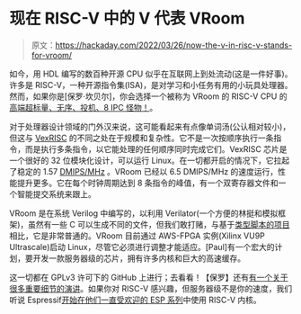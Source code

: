 # 现在 RISC-V 中的 V 代表 VRoom

> 原文：<https://hackaday.com/2022/03/26/now-the-v-in-risc-v-stands-for-vroom/>

如今，用 HDL 编写的数百种开源 CPU 似乎在互联网上到处流动(这是一件好事)。许多是 RISC-V，一种开源指令集(ISA)，是对学习和小任务有用的小玩具处理器。然而，如果你是[保罗·坎贝尔]，你会选择一个被称为 VRoom 的 RISC-V CPU 的[高端超标量、无序、投机、8 IPC 怪物！](https://moonbaseotago.github.io/)。

对于处理器设计领域的门外汉来说，这可能看起来有点像单词汤(公认相对较小)，但这与 [VexRISC](https://hackaday.com/2017/07/21/vexriscv-a-modular-risc-v-implementation-for-fpga/) 的不同之处在于规模和复杂性。它不是一次按顺序执行一条指令，而是执行多条指令，以它能处理的任何顺序同时完成它们。VexRISC 芯片是一个很好的 32 位模块化设计，可以运行 Linux。在一切都开启的情况下，它拉起了稳定的 1.57 [DMIPS/MHz](https://electronics.stackexchange.com/questions/517114/what-is-dmips-mhz) 。VRoom 已经以 6.5 DMIPS/MHz 的速度运行，性能提升更多。它在每个时钟周期达到 8 条指令的峰值，有一个双寄存器文件和一个智能提交系统来跟上。

VRoom 是在系统 Verilog 中编写的，以利用 Verilator(一个方便的林挺和模拟框架)，虽然有一些 C 可以生成不同的文件，但我们敢打赌，与基于[类型脚本的项目](https://hackaday.com/2021/10/14/risc-v-in-typescript/)相比，它是非常普通的。VRoom 目前通过 AWS-FPGA 实例(Xilinx VU9P Ultrascale)启动 Linux，尽管它必须进行调整才能适应。[Paul]有一个宏大的计划，要开发一款服务器级的芯片，拥有许多内核和巨大的高速缓存。

这一切都在 GPLv3 许可下的 GitHub 上进行；去看看！【保罗】还有[有一个关于很多重要细节的演讲](https://moonbaseotago.github.io/talk/index.html)。如果你对 RISC-V 感兴趣，但服务器级不是你的速度，我们听说 Espressif[开始在他们一直受欢迎的 ESP 系列](https://hackaday.com/2021/08/04/new-part-day-an-esp-with-zigbee/)中使用 RISC-V 内核。